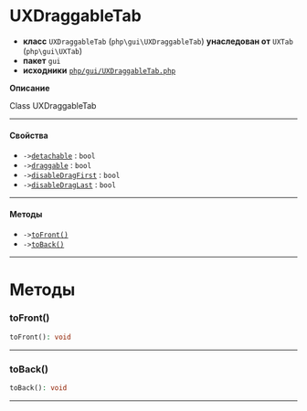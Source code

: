 # UXDraggableTab

- **класс** `UXDraggableTab` (`php\gui\UXDraggableTab`) **унаследован от** `UXTab` (`php\gui\UXTab`)
- **пакет** `gui`
- **исходники** [`php/gui/UXDraggableTab.php`](./src/main/resources/JPHP-INF/sdk/php/gui/UXDraggableTab.php)

**Описание**

Class UXDraggableTab

---

#### Свойства

- `->`[`detachable`](#prop-detachable) : `bool`
- `->`[`draggable`](#prop-draggable) : `bool`
- `->`[`disableDragFirst`](#prop-disabledragfirst) : `bool`
- `->`[`disableDragLast`](#prop-disabledraglast) : `bool`

---

#### Методы

- `->`[`toFront()`](#method-tofront)
- `->`[`toBack()`](#method-toback)

---
# Методы

<a name="method-tofront"></a>

### toFront()
```php
toFront(): void
```

---

<a name="method-toback"></a>

### toBack()
```php
toBack(): void
```

---
